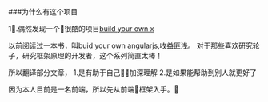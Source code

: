 ###为什么有这个项目

1.偶然发现一个很酷的项目[build your own x](https://github.com/danistefanovic/build-your-own-x/blob/master/README.md)
   
   以前阅读过一本书，叫buid your own angularjs,收益匪浅。
   对于那些喜欢研究轮子，研究框架原理的开发者，这个系列简直太棒！


   所以翻译部分文章，
   1.是有助于自己加深理解
   2.是如果能帮助到别人就更好了

因为本人目前是一名前端，所以先从前端框架入手。
